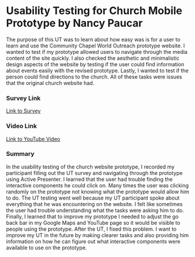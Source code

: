 # Usability Testing for Church Mobile Prototype by Nancy Paucar

The purpose of this UT was to learn about how easy was is for a user to learn and use the Community Chapel World Outreach prototype website. I wanted to test if my prototype allowed users to navigate through the media content of the site quickly. I also checked the aesthetic and minimalistic design aspects of the website by testing if the user could find information about events easily with the revised prototype. Lastly, I wanted to test if the person could find directions to the church. All of these tasks were issues that the original church website had.

### Survey Link

[Link to Survey](https://docs.google.com/forms/d/e/1FAIpQLSe8knGXb4y7qDtaMFbPIQ7xvnm9zDsQUV-ZbHp8YO3bCz-fkQ/formResponse)

### Video Link

[Link to YouTube Video](https://youtu.be/F-2N-6mpYRg)

### Summary

In the usability testing of the church website prototype, I recorded my participant filling out the UT survey and navigating through the prototype using Active Presenter. I learned that the user had trouble finding the   interactive components he could click on. Many times the user was clicking randomly on the prototype not knowing what the prototype would allow him to do. The UT testing went well because my UT participant spoke about everything that he was encountering on the website. I felt like sometimes the user had trouble understanding what the tasks were asking him to do. Finally, I learned that to improve my prototype I needed to adjust the go back bar in my Google Maps and YouTube page so it would be visible to people using the prototype. After the UT, I fixed this problem. I want to improve my UT in the future by making clearer tasks and also providing him information on how he can figure out what interactive components were available to use on the prototype.
